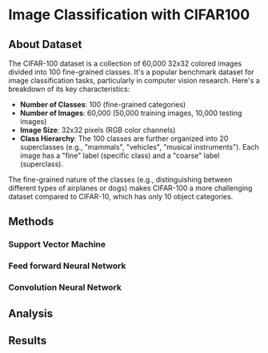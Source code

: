 # Image Classification with CIFAR100

## About Dataset
The CIFAR-100 dataset is a collection of 60,000 32x32 colored images divided into 100 fine-grained classes. It's a popular benchmark dataset for image classification tasks, particularly in computer vision research. Here's a breakdown of its key characteristics:

- **Number of Classes**: 100 (fine-grained categories)
- **Number of Images**: 60,000 (50,000 training images, 10,000 testing images)
- **Image Size**: 32x32 pixels (RGB color channels)
- **Class Hierarchy**: The 100 classes are further organized into 20 superclasses (e.g., "mammals", "vehicles", "musical instruments"). Each image has a "fine" label (specific class) and a "coarse" label (superclass).

The fine-grained nature of the classes (e.g., distinguishing between different types of airplanes or dogs) makes CIFAR-100 a more challenging dataset compared to CIFAR-10, which has only 10 object categories.


## Methods

### Support Vector Machine

### Feed forward Neural Network

### Convolution Neural Network

## Analysis

## Results
